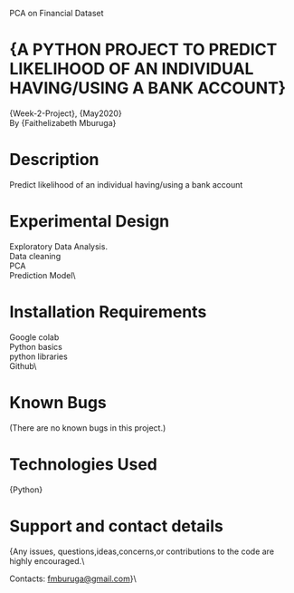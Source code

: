 PCA on Financial Dataset
# {A PYTHON PROJECT TO PREDICT LIKELIHOOD OF AN INDIVIDUAL HAVING/USING A BANK ACCOUNT}
{Week-2-Project}, {May2020}\
By {Faithelizabeth Mburuga}
# Description
Predict likelihood of an individual having/using a bank account
# Experimental Design
Exploratory Data Analysis.\
Data cleaning\
PCA \
Prediction Model\
# Installation Requirements
Google colab\
Python basics\
python libraries\
Github\
# Known Bugs
(There are no known bugs in this project.)

# Technologies Used
{Python}

# Support and contact details
{Any issues, questions,ideas,concerns,or contributions to the code are highly encouraged.\

Contacts: fmburuga@gmail.com}\
